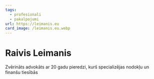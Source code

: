 ```yaml
---
tags:
  - profesionali
  - pakalpojumi
url: https://leimanis.eu
card_image: /leimanis.eu.webp
---
```


# Raivis Leimanis

Zvērināts advokāts ar 20 gadu pieredzi, kurš specializējas nodokļu un finanšu tiesībās

